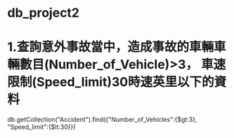 # db_project2

# 1.查詢意外事故當中，造成事故的車輛車輛數目(Number_of_Vehicle)>3， 車速限制(Speed_limit)30時速英里以下的資料
db.getCollection("Accident").find({"Number_of_Vehicles":{$gt:3},
"Speed_limit":{$lt:30}})
